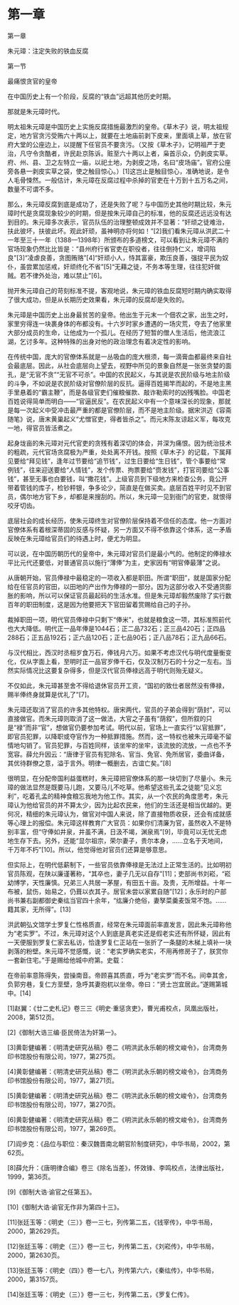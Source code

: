 # 第一章

第一章
朱元璋：注定失败的铁血反腐

第一节
最痛恨贪官的皇帝

在中国历史上有一个阶段，反腐的“铁血”远超其他历史时期。

那就是朱元璋时代。

明太祖朱元璋是中国历史上实施反腐措施最激烈的皇帝。《草木子》说，明太祖规定，地方官贪污受贿六十两以上，就要在土地庙前剥下皮来，里面填上草，放在官府大堂的公座边上，以提醒下任官员不要贪污。（又按《草木子》，记明祖严于吏治，凡守令贪酷者，许民赴京陈诉。赃至六十两以上者，枭首示众，仍剥皮实草。府、州、县、卫之左特立一庙，以祀土地，为剥皮之场，名曰“皮场庙”。官府公座旁各悬一剥皮实草之袋，使之触目惊心。）[1]这岂止是触目惊心，准确地说，是令人毛骨悚然。一般估计，朱元璋在反腐过程中杀掉的官吏在十万到十五万名之间，数量不可谓不多。

那么，朱元璋反腐到底是成功了，还是失败了呢？与中国历史其他时期比较，朱元璋时代是贪腐现象较少的时期，但是按朱元璋自己的标准，他的反腐还远远没有达到目的。朱元璋多次表示，官员队伍的治理整顿成效并不显著：“奸顽之徒难治，扶此彼坏，扶彼此坏。观此奸顽，虽神明亦将何如！”[2]我们看朱元璋从洪武二十一年至三十一年（1388—1398年）所颁布的多道榜文，可以看到让朱元璋不满的官场现象仍然比比皆是：“县州府行省官吏在职役者，往往倒持仁义，增词陷良”[3]“凌虐良善，贪图贿赂”[4]“奸顽小人，恃其富豪，欺压良善，强捉平民为奴仆，虽尝累加惩戒，奸顽终化不省”[5]“无藉之徒，不务本等生理，往往犯奸做贼。若不律外处治，难以禁止”[6]。

抛开朱元璋自己的苛刻标准不提，客观地说，朱元璋的铁血反腐短时期内确实取得了很大成功，但是从长期历史效果看，朱元璋的反腐却是失败的。

朱元璋是中国历史上出身最贫苦的皇帝。他出生于元末一个佃农之家，出生之时，家里穷得连一块裹身体的布都没有。十六岁时家乡遭遇的一场灾荒，夺去了他家里大部分成员的生命，让他成为一个孤儿。在经历了短暂的僧人生活后，他流浪江湖，乞讨多年。这种特殊的出身对他的政治理念有着决定性的影响。

在传统中国，庞大的官僚体系就是一丛吸血的庞大根须，每一滴膏血都最终来自社会最底层。因此，从社会底层向上望去，视野中所见的景象自然是一张张贪婪的面孔，是“无官不贪”“无官不可杀”。中国的农民起义，与其说是农民阶级与地主阶级的斗争，不如说是农民阶级对官僚阶层的反抗。逼得百姓揭竿而起的，不是地主黑手里悬着的“霸主鞭”，而是各级官吏们催粮催款、敲诈勒索时的凶残嘴脸。中国老百姓说得简单而明白——“官逼民反”。在农民起义中有一个意味深长的现象，那就是每一次起义中受冲击最严重的都是官僚阶层，而不是地主阶级。据宋洪迈《容斋随笔》说，唐末黄巢起义“尤憎官吏，得者皆杀之”。而元末陈友谅起义军，每攻克一地，得官员皆活煮之。

起身垅亩的朱元璋对元代官吏的贪残有着深切的体会，并深为痛恨。因为统治技术的粗疏，元代官场贪腐极为严重，处处离不开钱。按照《草木子》的记载，下属拜见要给“拜见钱”，逢年过节要给“追节钱”，过生日要给“生日钱”，管个事要给“常例钱”，往来迎送要给“人情钱”，发个传票、拘票要给“赍发钱”，打官司要给“公事钱”，甚至无事也白要钱，叫“撒花钱”。上级官员到下级地方来检查公务，竟公开带着管钱的库子，检钞秤银，争多论少，简直是在做买卖。底层百姓平时见不到官员，偶尔地方官下乡，却都是来搜刮的。所以，朱元璋一见到衙门的官吏，就恨得咬牙切齿。

底层社会的成长经历，使朱元璋终生对官僚阶层保持着不信任的态度。他一方面对官僚体系有着根深蒂固的反感与怀疑，另一方面又不得不依靠这个体系，这一矛盾反映在朱元璋给官员们的待遇上时，便尤为明显。

可以说，在中国历朝历代的皇帝中，朱元璋对官员们是最小气的。他制定的俸禄水平比元代还要低，对普通官员以施行“薄俸”为主，史家因有“明官俸最薄”之说。

从唐朝开始，官员俸禄中最稳定的一项收入都是职田。所谓“职田”，就是国家分配给在任官员的官田，以田地的产出作为俸禄的一部分。因为这部分收入不受通货膨胀的影响，所以可以保证官员最起码的生活水准。但是朱元璋却毅然废除了实行数百年的职田制度，这是因为他要把天下官田留着赏赐给自己的子孙。

裁掉职田一项，明代官员俸禄中只剩下“俸米”，也就是粮食这一项，其标准照前代也大大降低。明代正一品年俸是1044石；正二品732石；正三品420石；正四品288石；正五品192石；正六品120石；正七品90石；正八品78石；正九品66石。

与汉代相比，西汉时丞相岁食万石，俸钱月六万。如果不考虑汉代与明代度量衡变化，仅从字面上看，至明时正一品官岁俸千石，仅及汉制万石的十分之一左右。当然实际情况比这要复杂得多，但是汉代官员俸禄远高于明代则殆无疑义。

不仅如此，朱元璋甚至舍不得给退休官员开工资，“国初的致仕者居然没有俸禄，赐半俸终身就算是优礼了”[7]。

朱元璋还取消了官员的许多其他特权。唐宋两代，官员的子弟会得到“荫封”，可以直接做官。而朱元璋则取消了这一做法，大官之子虽有“荫叙”，但所叙的只是“禄”而非“官”，想做官仍要参加考试。明代以前，官场上一直实行“以官抵罪”，即官员犯罪，以降职或夺官作为一种抵罪措施。然而，这一特权也被朱元璋毫不留情地勾销了。官员犯罪，与百姓同样，该坐牢的坐牢，该流放的流放，一点也不予宽容。薛允升因云：“唐律于官员有犯除名、官当、免官、免所居官，委曲详备，其优待群僚之意，溢于言外。明律一概删去，古谊亡矣。”[8]

很明显，在分配帝国利益蛋糕时，朱元璋把官僚体系的那一块切到了尽量小。朱元璋的做法显然是既要马儿跑，又要马儿不吃草。他希望这些孔孟之徒能“见义忘利”，吃着孔孟的精神食粮忘我地为他工作。其实，从一个农民的角度思考，朱元璋认为他给官员的并不算太少，因为比起农民来，他们的生活还是相当优越的。更何况，精细的朱元璋认为，做官对中国人来说，除了直接物质收获，还会有成就感等心理上的报偿。朱元璋这样教育广大官员：如果你们清廉为官，虽然收入不是特别丰富，但“守俸如井泉，井虽不满，日汲不竭，渊泉焉”[9]，毕竟可以无忧无虑地生存下去。另外，还能“显尔祖宗，荣尔妻子，贵尔本身，……立名于天地间，千万年不朽”[10]。所以，他觉得他对官员们还算是够意思。

但实际上，在明代低薪制下，一些官员依靠俸禄是无法过上正常生活的。比如明初官员陈观，在陕以廉谨著称，“其卒也，妻子几无以自存”[11]；吏部尚书刘崧，“崧幼博学，天性廉慎。兄弟三人共居一茅屋，有田五十亩。及贵，无所增益。十年一布被，鼠伤，始易之，仍葺以衣其子。居官未尝以家累自随”[12]；永乐时的户部尚书兼右副都御史秦纮当官四十余年，“纮廉介绝俗，妻孥菜羹麦饭常不饱。……籍其家，无所得”。[13]

洪武朝弘文馆学士罗复仁性格质直，经常在朱元璋面前率直发言，因此朱元璋称他为“老实罗”。不过，朱元璋对这个人到底是真老实还是假老实还有所怀疑，因此有一天便服到罗复仁家去私访，恰逢罗复仁正站在一张折了一条腿的木梯上填补一块剥落的粉壁。朱元璋不觉感慨，说：“老实罗确实老实，不用再修房子了，朕赏你一套新住宅。”于是赐给他城中府第。史载：

在帝前率意陈得失，尝操南音。帝顾喜其质直，呼为“老实罗”而不名。间幸其舍，负郭穷巷，复仁方垩壁，急呼其妻抱杌以坐帝。帝曰：“贤士岂宜居此。”遂赐第城中。[14]

[1]赵翼：《廿二史札记》卷三三《明史·重惩贪吏》，曹光甫校点，凤凰出版社，2008，第512页。

[2]《御制大诰三编·臣民倚法为奸第一》。

[3]黄彰健编著：《明清史研究丛稿》卷二《明洪武永乐朝的榜文峻令》，台湾商务印书馆股份有限公司，1977，第275页。

[4]黄彰健编著：《明清史研究丛稿》卷二《明洪武永乐朝的榜文峻令》，台湾商务印书馆股份有限公司，1977，第271页。

[5]黄彰健编著：《明清史研究丛稿》卷二《明洪武永乐朝的榜文峻令》，台湾商务印书馆股份有限公司，1977，第270页。

[6]黄彰健编著：《明清史研究丛稿》卷二《明洪武永乐朝的榜文峻令》，台湾商务印书馆股份有限公司，1977，第269页。

[7]阎步克：《品位与职位：秦汉魏晋南北朝官阶制度研究》，中华书局，2002，第62页。

[8]薛允升：《唐明律合编》卷三《除名当差》，怀效锋、李鸣校点，法律出版社，1999，第36页。

[9]《御制大诰·谕官之任第五》。

[10]《御制大诰·谕官无作非为第四十三》。

[11]张廷玉等：《明史（三）》卷一三七，列传第二五，《钱宰传》，中华书局，2000，第2629页。

[12]张廷玉等：《明史（三）》卷一三七，列传第二五，《刘崧传》，中华书局，2000，第2630页。

[13]张廷玉等：《明史（四）》卷一七八，列传第六六，《秦纮传》，中华书局，2000，第3157页。

[14]张廷玉等：《明史（三）》卷一三七，列传第二五，《罗复仁传》。